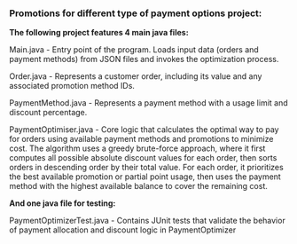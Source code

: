 ### Promotions for different type of payment options project:

**The following project features 4 main java files:**

Main.java - Entry point of the program. Loads input data (orders and payment methods) from JSON files and invokes the optimization process.

Order.java - Represents a customer order, including its value and any associated promotion method IDs.

PaymentMethod.java - Represents a payment method with a usage limit and discount percentage.

PaymentOptimiser.java - Core logic that calculates the optimal way to pay for orders using available payment methods and promotions to minimize cost. The algorithm uses a greedy brute-force approach, where it first computes all possible absolute discount values for each order, then sorts orders in descending order by their total value. For each order, it prioritizes the best available promotion or partial point usage, then uses the payment method with the highest available balance to cover the remaining cost.

**And one java file for testing:**

PaymentOptimizerTest.java - Contains JUnit tests that validate the behavior of payment allocation and discount logic in PaymentOptimizer
